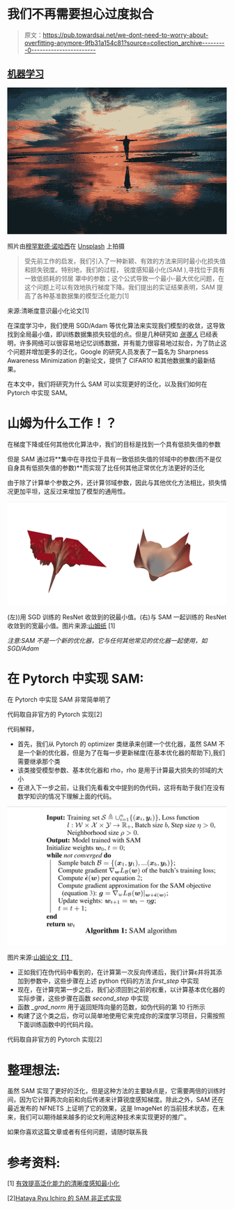 # 我们不再需要担心过度拟合

> 原文：<https://pub.towardsai.net/we-dont-need-to-worry-about-overfitting-anymore-9fb31a154c81?source=collection_archive---------0----------------------->

## [机器学习](https://towardsai.net/p/category/machine-learning)

![](img/cf03dc1a1ca4f94e178e2eae5ce2920c.png)

照片由[穆罕默德·诺哈西](https://unsplash.com/@coopery?utm_source=unsplash&utm_medium=referral&utm_content=creditCopyText)在 [Unsplash](https://unsplash.com/s/photos/joy?utm_source=unsplash&utm_medium=referral&utm_content=creditCopyText) 上拍摄

> 受先前工作的启发，我们引入了一种新颖、有效的方法来同时最小化损失值和损失锐度。特别地，我们的过程，
> 锐度感知最小化(SAM ),寻找位于具有一致低损耗的邻居
> 罩中的参数；这个公式导致一个最小-最大优化问题，在这个问题上可以有效地执行梯度下降。我们提出的实证结果表明，SAM 提高了各种基准数据集的模型泛化能力[1]

来源:清晰度意识最小化论文[1]

在深度学习中，我们使用 SGD/Adam 等优化算法来实现我们模型的收敛，这导致找到全局最小值，即训练数据集损失较低的点。但是几种研究如 [*张等人*](https://arxiv.org/abs/1611.03530) 已经表明，许多网络可以很容易地记忆训练数据，并有能力很容易地过拟合，为了防止这个问题并增加更多的泛化，Google 的研究人员发表了一篇名为 Sharpness Awareness Minimization 的新论文，提供了 CIFAR10 和其他数据集的最新结果。

在本文中，我们将研究为什么 SAM 可以实现更好的泛化，以及我们如何在 Pytorch 中实现 SAM。

# 山姆为什么工作！？

在梯度下降或任何其他优化算法中，我们的目标是找到一个具有低损失值的参数

但是 SAM 通过将**集中在寻找位于具有一致低损失值的邻域中的参数(而不是仅自身具有低损失值的参数)**而实现了比任何其他正常优化方法更好的泛化

由于除了计算单个参数之外，还计算邻域参数，因此与其他优化方法相比，损失情况更加平坦，这反过来增加了模型的通用性。

![](img/fee08255327fdc485337bdfac6b324a3.png)

(左))用 SGD 训练的 ResNet 收敛到的锐最小值。(右)与 SAM 一起训练的 ResNet 收敛到的宽最小值。图片来源:[山姆纸](https://arxiv.org/pdf/2010.01412.pdf) [1]

*注意:SAM 不是一个新的优化器，它与任何其他常见的优化器一起使用，如 SGD/Adam*

# 在 Pytorch 中实现 SAM:

在 Pytorch 中实现 SAM 非常简单明了

代码取自非官方的 Pytorch 实现[2]

代码解释，

*   首先，我们从 Pytorch 的 optimizer 类继承来创建一个优化器，虽然 SAM 不是一个新的优化器，但是为了在每一步更新梯度(在基本优化器的帮助下),我们需要继承那个类
*   该类接受模型参数、基本优化器和 rho，rho 是用于计算最大损失的邻域的大小
*   在进入下一步之前，让我们先看看文中提到的伪代码，这将有助于我们在没有数学知识的情况下理解上面的代码。

![](img/8577c8f32a92b92ce9fa299638fc0c5b.png)

图片来源:[山姆论文【1】](https://arxiv.org/pdf/2010.01412.pdf)

*   正如我们在伪代码中看到的，在计算第一次反向传递后，我们计算ε并将其添加到参数中，这些步骤在上述 python 代码的方法 *first_step* 中实现
*   现在，在计算完第一步之后，我们必须回到之前的权重，以计算基本优化器的实际步骤，这些步骤在函数 *second_step* 中实现
*   函数 *_grad_norm* 用于返回矩阵向量的范数，如伪代码的第 10 行所示
*   构建了这个类之后，你可以简单地使用它来完成你的深度学习项目，只需按照下面训练函数中的代码片段。

代码取自非官方的 Pytorch 实现[2]

# 整理想法:

虽然 SAM 实现了更好的泛化，但是这种方法的主要缺点是，它需要两倍的训练时间，因为它计算两次向前和向后传递来计算锐度感知梯度。除此之外，SAM 还在最近发布的 NFNETS 上证明了它的效果，这是 ImageNet 的当前技术状态，在未来，我们可以期待越来越多的论文利用这种技术来实现更好的推广。

如果你喜欢这篇文章或者有任何问题，请随时联系我

# 参考资料:

[1] [有效提高泛化能力的清晰度感知最小化](https://arxiv.org/abs/2010.01412)

[2][Hataya Ryu Ichiro 的 SAM 非正式实现](https://github.com/moskomule/sam.pytorch)